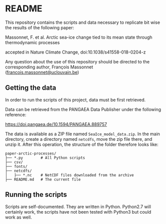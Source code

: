 # README

This repository contains the scripts and data necessary to replicate bit wise the results of the following paper:

Massonnet, F. et al. Arctic sea-ice change tied to its mean state through thermodynamic processes

accepted in Nature Climate Change, doi:10.1038/s41558-018-0204-z

Any question about the use of this repository should be directed to the corresponding author, François Massonnet (francois.massonnet@uclouvain.be)

## Getting the data

In order to run the scripts of this project, data must be first retrieved. 

Data can be retrieved from the PANGAEA Data Publisher under the following reference:

https://doi.pangaea.de/10.1594/PANGAEA.889757

The data is available as a ZIP file named `SeaIce_model_data.zip`. In the main directory, create a directory named `netcdfs`, move the zip file there, and unzip it. After this operation, the structure of the folder therefore looks like:

```
paper-arctic-processes/
├── *.py        # All Python scripts
├── csv/
├── fonts/
├── netcdfs/
│   ├── *.nc    # NetCDF files downloaded from the archive
├── README.md   # The current file
```

## Running the scripts

Scripts are self-documented. They are written in Python. Python2.7 will certainly work, the scripts have not been tested with Python3 but could work as well.

